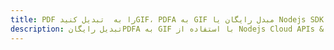 ---title: PDF را به  تبدیل کنیدGIF، PDFA به GIF مبدل رایگان یا Nodejs SDKdescription: تبدیل رایگانPDFA به GIF با استفاده از Nodejs Cloud APIs & SDK همچنین اسناد PDF را در Cloud ایجاد، ویرایش و رندر کنید.---